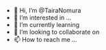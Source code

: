 - 👋 Hi, I’m @TairaNomura  
- 👀 I’m interested in ...    
- 🌱 I’m currently learning     
- 💞️ I’m looking to collaborate on    
- 📫 How to reach me ... 
 
<!---
TairaNomura/TairaNomura is a ✨ special ✨ repository because its `README.md` (this file) appears on your GitHub profile.
You can click the Preview link to take a look at your changes.
--->
 
